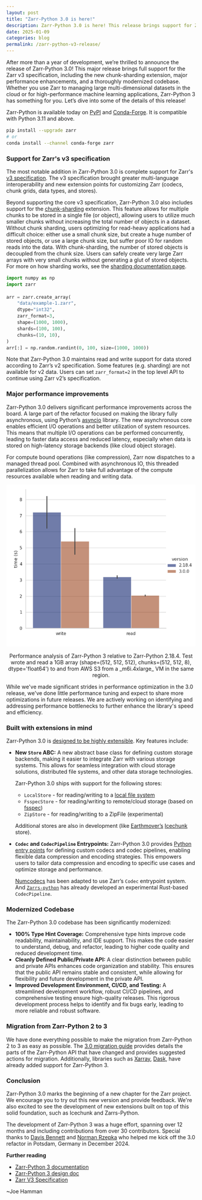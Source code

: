 ```yaml
---
layout: post
title: "Zarr-Python 3.0 is here!"
description: Zarr-Python 3.0 is here! This release brings support for Zarr's v3 specification and major performance improvements.
date: 2025-01-09
categories: blog
permalink: /zarr-python-v3-release/
---
```


After more than a year of development, we’re thrilled to announce the release of Zarr-Python 3.0! This major release brings full support for the Zarr v3 specification, including the new chunk-sharding extension, major performance enhancements, and a thoroughly modernized codebase. Whether you use Zarr to managing large multi-dimensional datasets in the cloud or for high-performance machine learning applications, Zarr-Python 3 has something for you. Let’s dive into some of the details of this release!

Zarr-Python is available today on [PyPI](https://pypi.org/project/zarr/) and [Conda-Forge](https://anaconda.org/conda-forge/zarr). It is compatible with Python 3.11 and above.

```bash
pip install --upgrade zarr
# or
conda install --channel conda-forge zarr
```

### Support for Zarr's v3 specification

The most notable addition in Zarr-Python 3.0 is complete support for Zarr's [v3 specification](https://zarr-specs.readthedocs.io/en/latest/v3/core/v3.0.html). The v3 specification brought greater multi-language interoperability and new extension points for customizing Zarr (codecs, chunk grids, data types, and stores).

Beyond supporting the core v3 specification, Zarr-Python 3.0 also includes support for the [chunk-sharding](https://zarr.dev/zeps/accepted/ZEP0002.html) extension. This feature allows for multiple chunks to be stored in a single file (or object), allowing users to utilize much smaller chunks without increasing the total number of objects in a dataset. Without chunk sharding, users optimizing for read-heavy applications had a difficult choice: either use a small chunk size, but create a huge number of stored objects, or use a large chunk size, but suffer poor IO for random reads into the data. With chunk-sharding, the number of stored objects is decoupled from the chunk size. Users can safely create very large Zarr arrays with very small chunks without generating a glut of stored objects. For more on how sharding works, see the [sharding documentation page](https://zarr.readthedocs.io/en/latest/user-guide/arrays.html#sharding).

```python
import numpy as np
import zarr

arr = zarr.create_array(
    "data/example-1.zarr",
    dtype="int32",
    zarr_format=3,
    shape=(1000, 1000),
    shards=(100, 100),
    chunks=(10, 10),
)
arr[:] = np.random.randint(0, 100, size=(1000, 1000))
```

Note that Zarr-Python 3.0 maintains read and write support for data stored according to Zarr’s v2 specification. Some features (e.g. sharding) are not available for v2 data. Users can set `zarr_format=2` in the top level API to continue using Zarr v2’s specification.

### Major performance improvements

Zarr-Python 3.0 delivers significant performance improvements across the board. A large part of the refactor focused on making the library fully asynchronous, using Python’s [asyncio](https://docs.python.org/3/library/asyncio.html) library. The new asynchronous core enables efficient I/O operations and better utilization of system resources. This means that multiple I/O operations can be performed concurrently, leading to faster data access and reduced latency, especially when data is stored on high-latency storage backends (like cloud object storage).

For compute bound operations (like compression), Zarr now dispatches to a managed thread pool. Combined with asynchronous IO, this threaded parallelization allows for Zarr to take full advantage of the compute resources available when reading and writing data.

<p align="center">
  <img src="../assets/images/zarr3-performance.png" alt="zarr3perf">
  <center> Performance analysis of Zarr-Python 3 relative to Zarr-Python 2.18.4. Test wrote and read a 1GB array (shape=(512, 512, 512), chunks=(512, 512, 8), dtype='float64') to and from AWS S3 from a _m6i.4xlarge_ VM in the same region. </center>
</p>

While we've made significant strides in performance optimization in the 3.0 release, we've done little performance tuning and expect to share more optimizations in future releases. We are actively working on identifying and addressing performance bottlenecks to further enhance the library's speed and efficiency.

### Built with extensions in mind

Zarr-Python 3.0 is [designed to be highly extensible](https://zarr.readthedocs.io/en/latest/user-guide/extending.html). Key features include:

- **New `Store` ABC:** A new abstract base class for defining custom storage backends, making it easier to integrate Zarr with various storage systems. This allows for seamless integration with cloud storage solutions, distributed file systems, and other data storage technologies.

    Zarr-Python 3.0 ships with support for the following stores:

    - `LocalStore` - for reading/writing to a [local file system](https://zarr-specs.readthedocs.io/en/latest/v3/stores/filesystem/v1.0.html)
    - `FsspecStore` - for reading/writing to remote/cloud storage (based on [fsspec](https://filesystem-spec.readthedocs.io/))
    - `ZipStore` - for reading/writing to a ZipFile (experimental)

    Additional stores are also in development (like [Earthmover’s](https://earthmover.io/) [Icechunk](https://icechunk.io/icechunk-python/quickstart/) store).

- **`Codec` and `CodecPipeline` Entrypoints:** Zarr-Python 3.0 provides [Python entry points](https://packaging.python.org/en/latest/specifications/entry-points/) for defining custom codecs and codec pipelines, enabling flexible data compression and encoding strategies. This empowers users to tailor data compression and encoding to specific use cases and optimize storage and performance.

    [Numcodecs](https://numcodecs.readthedocs.io/en/stable/zarr3.html) has been adapted to use Zarr’s `Codec` entrypoint system. And [`Zarrs-python`](https://zarrs-python.readthedocs.io/en/latest/) has already developed an experimental Rust-based `CodecPipeline`.


### Modernized Codebase

The Zarr-Python 3.0 codebase has been significantly modernized:

- **100% Type Hint Coverage:** Comprehensive type hints improve code readability, maintainability, and IDE support. This makes the code easier to understand, debug, and refactor, leading to higher code quality and reduced development time.
- **Cleanly Defined Public/Private API:** A clear distinction between public and private APIs enhances code organization and stability. This ensures that the public API remains stable and consistent, while allowing for flexibility and future development in the private API.
- **Improved Development Environment, CI/CD, and Testing:** A streamlined development workflow, robust CI/CD pipelines, and comprehensive testing ensure high-quality releases. This rigorous development process helps to identify and fix bugs early, leading to more reliable and robust software.

### Migration from Zarr-Python 2 to 3

We have done everything possible to make the migration from Zarr-Python 2 to 3 as easy as possible. The [3.0 migration guide](https://zarr.readthedocs.io/en/latest/user-guide/v3_migration.html) provides details the parts of the Zarr-Python API that have changed and provides suggested actions for migration. Additionally, libraries such as [Xarray](https://xarray.dev/), [Dask](https://www.dask.org/), have already added support for Zarr-Python 3.

### Conclusion

Zarr-Python 3.0 marks the beginning of a new chapter for the Zarr project. We encourage you to try out this new version and provide feedback. We're also excited to see the development of new extensions built on top of this solid foundation, such as Icechunk and Zarrs-Python.

The development of Zarr-Python 3 was a huge effort, spanning over 12 months and including contributions from over 30 contributors. Special thanks to [Davis Bennett](https://github.com/d-v-b) and [Norman Rzepka](https://github.com/normanrz) who helped me kick off the 3.0 refactor in Potsdam, Germany in December 2024.

**Further reading**

- [Zarr-Python 3 documentation](https://zarr.readthedocs.io/)
- [Zarr-Python 3 design doc](https://zarr.readthedocs.io/en/latest/developers/roadmap.html)
- [Zarr V3 Specification](https://zarr-specs.readthedocs.io/en/latest/v3/core/v3.0.html)

~Joe Hamman

<script src="https://giscus.app/client.js"
        data-repo="zarr-developers/blog"
        data-repo-id="R_kgDOGxrWVg"
        data-category="General"
        data-category-id="DIC_kwDOGxrWVs4CU5q_"
        data-mapping="pathname"
        data-strict="0"
        data-reactions-enabled="1"
        data-emit-metadata="0"
        data-input-position="top"
        data-theme="light"
        data-lang="en"
        crossorigin="anonymous"
        async>
</script>
